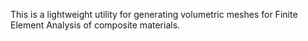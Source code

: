 This is a lightweight utility for generating volumetric meshes for Finite Element Analysis of composite materials.